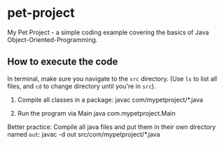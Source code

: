 # pet-project
My Pet Project - a simple coding example covering the basics of Java Object-Oriented-Programming. 

## How to execute the code
In terminal, make sure you navigate to the `src` directory. (Use `ls` to list all files, and `cd` to change directory until you're in `src`).

1. Compile all classes in a package:
javac com/mypetproject/*.java

2. Run the program via Main
java com.mypetproject.Main

Better practice: 
Compile all java files and put them in their own directory named `out`:
javac -d out src/com/mypetproject/*.java
